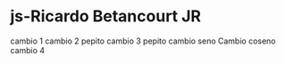 
# js-Ricardo Betancourt JR
cambio 1
cambio 2 pepito
cambio 3 pepito
cambio seno 
Cambio coseno
cambio 4 
